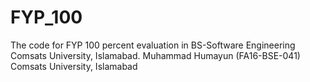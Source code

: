 # FYP_100
The code for FYP 100 percent evaluation in BS-Software Engineering Comsats University, Islamabad.
Muhammad Humayun (FA16-BSE-041)
Comsats University, Islamabad
